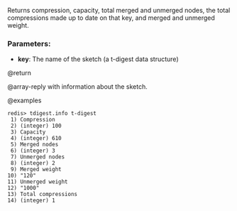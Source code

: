 Returns compression, capacity, total merged and unmerged nodes, the total compressions 
made up to date on that key, and merged and unmerged weight.

### Parameters:

* **key**: The name of the sketch (a t-digest data structure)

@return

@array-reply with information about the sketch.

@examples

```
redis> tdigest.info t-digest
 1) Compression
 2) (integer) 100
 3) Capacity
 4) (integer) 610
 5) Merged nodes
 6) (integer) 3
 7) Unmerged nodes
 8) (integer) 2
 9) Merged weight
10) "120"
11) Unmerged weight
12) "1000"
13) Total compressions
14) (integer) 1
```
